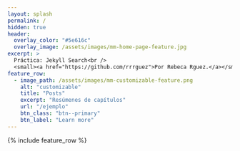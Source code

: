 ```yaml
---
layout: splash
permalink: /
hidden: true
header:
  overlay_color: "#5e616c"
  overlay_image: /assets/images/mm-home-page-feature.jpg
excerpt: >
  Práctica: Jekyll Search<br />
  <small><a href="https://github.com/rrrguez">Por Rebeca Rguez.</a></small>
feature_row:
  - image_path: /assets/images/mm-customizable-feature.png
    alt: "customizable"
    title: "Posts"
    excerpt: "Resúmenes de capítulos"
    url: "/ejemplo"
    btn_class: "btn--primary"
    btn_label: "Learn more"     
---
```


{% include feature_row %}
